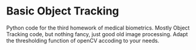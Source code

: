 # Basic Object Tracking
Python code for the third homework of medical biometrics. Mostly Object Tracking code, but nothing fancy, just good old image processing. Adapt the thresholding function of openCV accoding to your needs. 

